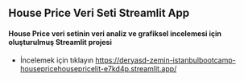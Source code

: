 ## House Price Veri Seti Streamlit App
#### House Price veri setinin veri analiz ve grafiksel incelemesi için oluşturulmuş Streamlit projesi
- İncelemek için tıklayın
<https://deryasd-zemin-istanbulbootcamp-housepricehousepricelit-e7kd4p.streamlit.app/>